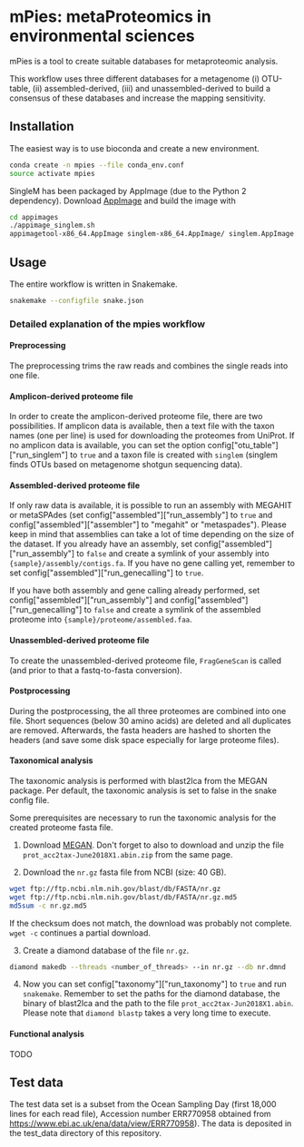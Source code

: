 # mPies: metaProteomics in environmental sciences

mPies is a tool to create suitable databases for metaproteomic analysis. 

This workflow uses three different databases for a metagenome (i) OTU-table, (ii) assembled-derived, (iii) and
unassembled-derived to build a consensus of these databases and increase the mapping sensitivity.

## Installation

The easiest way is to use bioconda and create a new environment. 

```bash
conda create -n mpies --file conda_env.conf
source activate mpies
```

SingleM has been packaged by AppImage (due to the Python 2 dependency).  Download 
[AppImage](https://github.com/probonopd/AppImageKit/releases) and build the image with

```bash
cd appimages
./appimage_singlem.sh
appimagetool-x86_64.AppImage singlem-x86_64.AppImage/ singlem.AppImage
```

## Usage

The entire workflow is written in Snakemake.

```bash
snakemake --configfile snake.json
```

### Detailed explanation of the mpies workflow

#### Preprocessing

The preprocessing trims the raw reads and combines the single reads into one file.

#### Amplicon-derived proteome file

In order to create the amplicon-derived proteome file, there are two possibilities. If amplicon data is available,
then a text file with the taxon names (one per line) is used for downloading the proteomes from UniProt. If no
amplicon data is available, you can set the option config["otu_table"]["run_singlem"] to `true` and a taxon file is
created with `singlem` (singlem finds OTUs based on metagenome shotgun sequencing data).

#### Assembled-derived proteome file

If only raw data is available, it is possible to run an assembly with MEGAHIT or metaSPAdes (set
config["assembled"]["run_assembly"] to `true` and config["assembled"]["assembler"] to "megahit" or "metaspades").
Please keep in mind that assemblies can take a lot of time depending on the size of the dataset. If you already have an
assembly, set config["assembled"]["run_assembly"] to `false` and create a symlink of your assembly into
`{sample}/assembly/contigs.fa`. If you have no gene calling yet, remember to set config["assembled"]["run_genecalling"]
to `true`.

If you have both assembly and gene calling already performed, set config["assembled"]["run_assembly"] and
config["assembled"]["run_genecalling"] to `false` and create a symlink of the assembled proteome into
`{sample}/proteome/assembled.faa`.

#### Unassembled-derived proteome file

To create the unassembled-derived proteome file, `FragGeneScan` is called (and prior to that a fastq-to-fasta
conversion).

#### Postprocessing

During the postprocessing, the all three proteomes are combined into one file. Short sequences (below 30 amino acids)
are deleted and all duplicates are removed. Afterwards, the fasta headers are hashed to shorten the headers (and save
some disk space especially for large proteome files).

#### Taxonomical analysis

The taxonomic analysis is performed with blast2lca from the MEGAN package. Per default, the taxonomic analysis is set
to false in the snake config file.

Some prerequisites are necessary to run the taxonomic analysis for the created proteome fasta file.

1. Download [MEGAN](http://ab.inf.uni-tuebingen.de/data/software/megan6/download/welcome.html). Don't forget to also
to download and unzip the file `prot_acc2tax-June2018X1.abin.zip` from the same page.

2. Download the `nr.gz` fasta file from NCBI (size: 40 GB).

```bash
wget ftp://ftp.ncbi.nlm.nih.gov/blast/db/FASTA/nr.gz
wget ftp://ftp.ncbi.nlm.nih.gov/blast/db/FASTA/nr.gz.md5
md5sum -c nr.gz.md5
```

If the checksum does not match, the download was probably not complete. `wget -c` continues a partial download.

3. Create a diamond database of the file `nr.gz`.

```bash
diamond makedb --threads <number_of_threads> --in nr.gz --db nr.dmnd
```

4. Now you can set config["taxonomy"]["run_taxonomy"] to `true` and run `snakemake`. Remember to set the paths for the
diamond database, the binary of blast2lca and the path to the file `prot_acc2tax-Jun2018X1.abin`. Please note that
`diamond blastp` takes a very long time to execute. 

#### Functional analysis

TODO

## Test data

The test data set is a subset from the Ocean Sampling Day (first 18,000 lines for each read file), Accession number
ERR770958 obtained from https://www.ebi.ac.uk/ena/data/view/ERR770958). The data is deposited in the test_data
directory of this repository.


